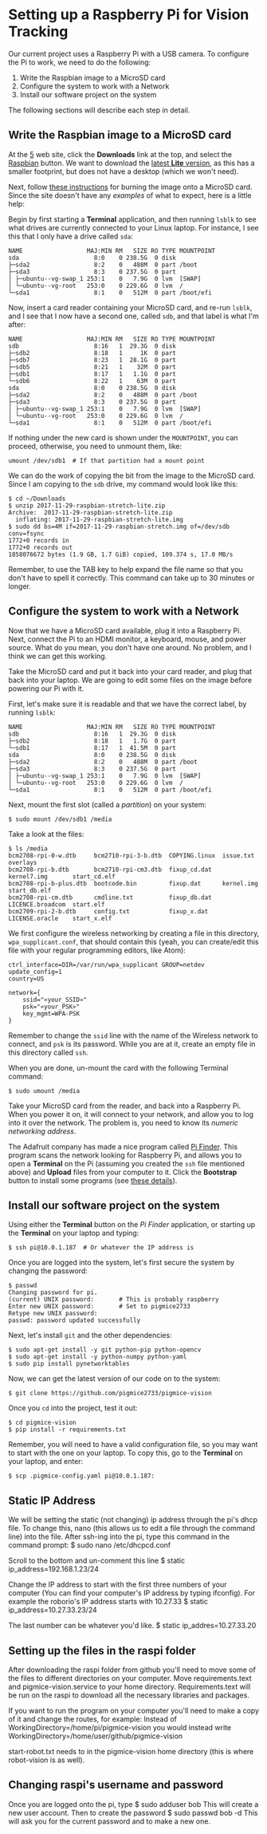 Setting up a Raspberry Pi for Vision Tracking
=============================================

Our current project uses a Raspberry Pi with a USB camera. To configure the Pi
to work, we need to do the following:

  1. Write the Raspbian image to a MicroSD card
  2. Configure the system to work with a Network
  3. Install our software project on the system

The following sections will describe each step in detail.

Write the Raspbian image to a MicroSD card
------------------------------------------

At the [5][rpi] web site, click the **Downloads** link at the top, and
select the [Raspbian][rbn] button. We want to download the [latest **Lite** version][latest],
as this has a smaller footprint, but does not have a desktop (which we won't need).

Next, follow [these instructions][ins] for burning the image onto a MicroSD card.
Since the site doesn't have any *examples* of what to expect, here is a little help:

Begin by first starting a **Terminal** application, and then running `lsblk` to
see what drives are currently connected to your Linux laptop. For instance, I
see this that I only have a drive called `sda`:

    NAME                  MAJ:MIN RM   SIZE RO TYPE MOUNTPOINT
    sda                     8:0    0 238.5G  0 disk
    ├─sda2                  8:2    0   488M  0 part /boot
    ├─sda3                  8:3    0 237.5G  0 part
    │ ├─ubuntu--vg-swap_1 253:1    0   7.9G  0 lvm  [SWAP]
    │ └─ubuntu--vg-root   253:0    0 229.6G  0 lvm  /
    └─sda1                  8:1    0   512M  0 part /boot/efi

Now, insert a card reader containing your MicroSD card, and re-run `lsblk`, and
I see that I now have a second one, called `sdb`, and that label is what I'm after:

    NAME                  MAJ:MIN RM   SIZE RO TYPE MOUNTPOINT
    sdb                     8:16   1  29.3G  0 disk
    ├─sdb2                  8:18   1     1K  0 part
    ├─sdb7                  8:23   1  28.1G  0 part
    ├─sdb5                  8:21   1    32M  0 part
    ├─sdb1                  8:17   1   1.1G  0 part
    └─sdb6                  8:22   1    63M  0 part
    sda                     8:0    0 238.5G  0 disk
    ├─sda2                  8:2    0   488M  0 part /boot
    ├─sda3                  8:3    0 237.5G  0 part
    │ ├─ubuntu--vg-swap_1 253:1    0   7.9G  0 lvm  [SWAP]
    │ └─ubuntu--vg-root   253:0    0 229.6G  0 lvm  /
    └─sda1                  8:1    0   512M  0 part /boot/efi

If nothing under the new card is shown under the `MOUNTPOINT`, you can proceed,
otherwise, you need to unmount them, like:

    umount /dev/sdb1  # If that partition had a mount point

We can do the work of copying the bit from the image to the MicroSD card.
Since I am copying to the `sdb` drive, my command would look like this:

    $ cd ~/Downloads
    $ unzip 2017-11-29-raspbian-stretch-lite.zip
    Archive:  2017-11-29-raspbian-stretch-lite.zip
      inflating: 2017-11-29-raspbian-stretch-lite.img
    $ sudo dd bs=4M if=2017-11-29-raspbian-stretch.img of=/dev/sdb conv=fsync
    1772+0 records in
    1772+0 records out
    1858076672 bytes (1.9 GB, 1.7 GiB) copied, 109.374 s, 17.0 MB/s

Remember, to use the TAB key to help expand the file name so that you don't have
to spell it correctly. This command can take up to 30 minutes or longer.

  [rpi]: https://www.raspberrypi.org/
  [rbn]: https://www.raspberrypi.org/downloads/raspbian/
  [latest]: https://downloads.raspberrypi.org/raspbian_lite_latest
  [ins]: https://www.raspberrypi.org/documentation/installation/installing-images/linux.md

Configure the system to work with a Network
------------------------------------------

Now that we have a MicroSD card available, plug it into a Raspberry Pi. Next,
connect the Pi to an HDMI monitor, a keyboard, mouse, and power source. What do
you mean, you don't have one around. No problem, and I think we can get this
working.

Take the MicroSD card and put it back into your card reader, and plug that back
into your laptop. We are going to edit some files on the image before powering
our Pi with it.

First, let's make sure it is readable and that we have the correct label, by
running `lsblk`:

    NAME                  MAJ:MIN RM   SIZE RO TYPE MOUNTPOINT
    sdb                     8:16   1  29.3G  0 disk
    ├─sdb2                  8:18   1   1.7G  0 part
    └─sdb1                  8:17   1  41.5M  0 part
    sda                     8:0    0 238.5G  0 disk
    ├─sda2                  8:2    0   488M  0 part /boot
    ├─sda3                  8:3    0 237.5G  0 part
    │ ├─ubuntu--vg-swap_1 253:1    0   7.9G  0 lvm  [SWAP]
    │ └─ubuntu--vg-root   253:0    0 229.6G  0 lvm  /
    └─sda1                  8:1    0   512M  0 part /boot/efi

Next, mount the first slot (called a *partition*) on your system:

    $ sudo mount /dev/sdb1 /media

Take a look at the files:

    $ ls /media
    bcm2708-rpi-0-w.dtb     bcm2710-rpi-3-b.dtb  COPYING.linux  issue.txt         overlays
    bcm2708-rpi-b.dtb       bcm2710-rpi-cm3.dtb  fixup_cd.dat   kernel7.img       start_cd.elf
    bcm2708-rpi-b-plus.dtb  bootcode.bin         fixup.dat      kernel.img        start_db.elf
    bcm2708-rpi-cm.dtb      cmdline.txt          fixup_db.dat   LICENCE.broadcom  start.elf
    bcm2709-rpi-2-b.dtb     config.txt           fixup_x.dat    LICENSE.oracle    start_x.elf

We first configure the wireless networking by creating a file in this directory,
`wpa_supplicant.conf`, that should contain this (yeah, you can create/edit this
file with your regular programming editors, like Atom):

    ctrl_interface=DIR=/var/run/wpa_supplicant GROUP=netdev
    update_config=1
    country=US

    network={
        ssid="«your_SSID»"
        psk="«your_PSK»"
        key_mgmt=WPA-PSK
    }

Remember to change the `ssid` line with the name of the Wireless network to
connect, and `psk` is its password. While you are at it, create an empty file in
this directory called `ssh`.

When you are done, un-mount the card with the following Terminal command:

    $ sudo umount /media

Take your MicroSD card from the reader, and back into a Raspberry Pi. When you
power it on, it will connect to your network, and allow you to log into it over
the network. The problem is, you need to know its *numeric networking address*.

The Adafruit company has made a nice program called [Pi Finder][pif]. This
program scans the network looking for Raspberry Pi, and allows you to open a
**Terminal** on the Pi (assuming you created the `ssh` file mentioned above) and
**Upload** files from your computer to it. Click the **Bootstrap** button to
install some programs (see [these details][pf2]).

  [pif]: https://github.com/adafruit/Adafruit-Pi-Finder
  [pf2]: https://learn.adafruit.com/the-adafruit-raspberry-pi-finder/overview

Install our software project on the system
------------------------------------------

Using either the **Terminal** button on the *Pi Finder* application, or starting
up the **Terminal** on your laptop and typing:

    $ ssh pi@10.0.1.187  # Or whatever the IP address is

Once you are logged into the system, let's first secure the system by changing the password:

    $ passwd
    Changing password for pi.
    (current) UNIX password:       # This is probably raspberry
    Enter new UNIX password:       # Set to pigmice2733
    Retype new UNIX password:
    passwd: password updated successfully

Next, let's install `git` and the other dependencies:

    $ sudo apt-get install -y git python-pip python-opencv
    $ sudo apt-get install -y python-numpy python-yaml
    $ sudo pip install pynetworktables

Now, we can get the latest version of our code on to the system:

    $ git clone https://github.com/pigmice2733/pigmice-vision

Once you `cd` into the project, test it out:

    $ cd pigmice-vision
    $ pip install -r requirements.txt

Remember, you will need to have a valid configuration file, so you may want to
start with the one on your laptop. To copy this, go to the **Terminal** on your
laptop, and enter:

    $ scp .pigmice-config.yaml pi@10.0.1.187:

Static IP Address
------------------
We will be setting the static (not changing) ip address through the pi's dhcp
file. To change this, nano (this allows us to edit a file through the command
line) into the file.
After ssh-ing into the pi, type this command in the command prompt:
    $ sudo nano /etc/dhcpcd.conf

Scroll to the bottom and un-comment this line
    $ static ip_address=192.168.1.23/24

Change the IP address to start with the first three numbers of your computer
(You can find your computer's IP address by typing ifconfig).
For example the roborio's IP address starts with 10.27.33
    $ static ip_address=10.27.33.23/24

The last number can be whatever you'd like.
    $ static ip_addres=10.27.33.20

Setting up the files in the raspi folder
----------------------------------------

After downloading the raspi folder from github you'll need to move some of the
files to different directories on your computer.
Move requirements.text and pigmice-vision.service to your home directory.
Requirements.text will be run on the raspi to download all the necessary
libraries and packages.

If you want to run the program on your computer you'll need to make a copy of
it and change the routes, for example:
Instead of WorkingDirectory=/home/pi/pigmice-vision
you would instead write WorkingDirectory=/home/user/github/pigmice-vision

start-robot.txt needs to in the pigmice-vision home directory (this is where
robot-vision is as well).

Changing raspi's username and password
--------------------------------------

Once you are logged onto the pi, type
    $ sudo adduser bob
This will create a new user account. Then to create the password
    $ sudo passwd bob -d
This will ask you for the current password and to make a new one.
